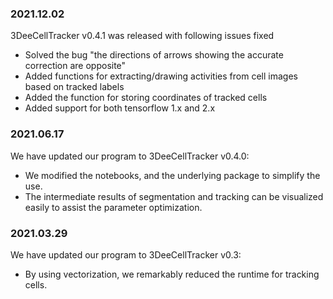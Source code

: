 ### 2021.12.02
3DeeCellTracker v0.4.1 was released with following issues fixed
- Solved the bug "the directions of arrows showing the accurate correction are opposite"
- Added functions for extracting/drawing activities from cell images based on tracked labels
- Added the function for storing coordinates of tracked cells
- Added support for both tensorflow 1.x and 2.x 

### 2021.06.17
We have updated our program to 3DeeCellTracker v0.4.0:
- We modified the notebooks, and the underlying package to simplify the use.
- The intermediate results of segmentation and tracking can be visualized easily to assist the parameter optimization. 

### 2021.03.29
We have updated our program to 3DeeCellTracker v0.3:
- By using vectorization, we remarkably reduced the runtime for tracking cells.